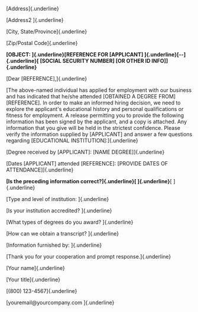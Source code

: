 [Address]{.underline}

[Address2 ]{.underline}

[City, State/Province]{.underline}

[Zip/Postal Code]{.underline}

**[OBJECT: ]{.underline}[REFERENCE FOR \[APPLICANT\]
]{.underline}[--]{.underline}[ \[SOCIAL SECURITY NUMBER\] \[OR OTHER ID
INFO\]]{.underline}**

[Dear \[REFERENCE\],]{.underline}

[The above-named individual has applied for employment with our business
and has indicated that he/she attended \[OBTAINED A DEGREE FROM\]
\[REFERENCE\]. In order to make an informed hiring decision, we need to
explore the applicant\'s educational history and personal qualifications
or fitness for employment. A release permitting you to provide the
following information has been signed by the applicant, and a copy is
attached. Any information that you give will be held in the strictest
confidence. Please verify the information supplied by \[APPLICANT\] and
answer a few questions regarding \[EDUCATIONAL
INSTITUTION\]:]{.underline}

[Degree received by \[APPLICANT\]: \[NAME DEGREE\]]{.underline}

[Dates \[APPLICANT\] attended \[REFERENCE\]: \[PROVIDE DATES OF
ATTENDANCE\]]{.underline}

**[Is the preceding information correct?]{.underline}[ ]{.underline}**[
]{.underline}

[Type and level of institution: ]{.underline}

[Is your institution accredited? ]{.underline}

[What types of degrees do you award? ]{.underline}

[How can we obtain a transcript? ]{.underline}

[Information furnished by: ]{.underline}

[Thank you for your cooperation and prompt response.]{.underline}

[Your name]{.underline}

[Your title]{.underline}

[(800) 123-4567]{.underline}

[youremail\@yourcompany.com ]{.underline}
